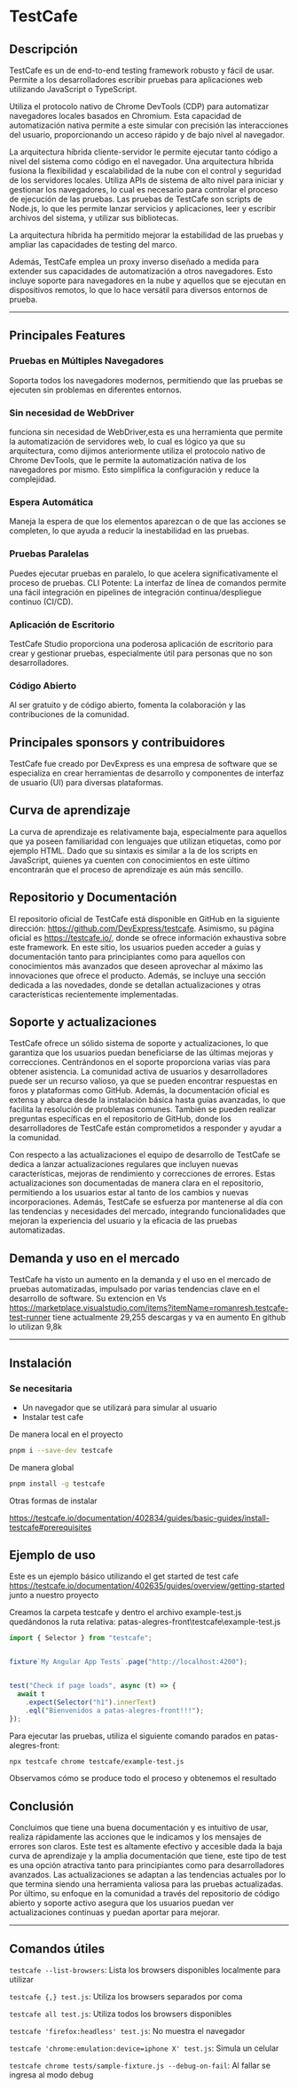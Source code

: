# TestCafe

## Descripción 
TestCafe es un de end-to-end testing framework robusto y fácil de usar. Permite a los desarrolladores escribir pruebas para aplicaciones web utilizando JavaScript o TypeScript.

Utiliza el protocolo nativo de Chrome DevTools (CDP) para automatizar navegadores locales basados en Chromium. Esta capacidad de automatización nativa permite a este simular con precisión las interacciones del usuario, proporcionando un acceso rápido y de bajo nivel al navegador.

La arquitectura híbrida cliente-servidor le permite ejecutar tanto código a nivel del sistema como código en el navegador. Una arquitectura híbrida fusiona  la flexibilidad y escalabilidad de la nube con el control y seguridad de los servidores locales.
Utiliza APIs de sistema de alto nivel para iniciar y gestionar los navegadores, lo cual es necesario para controlar el proceso de ejecución de las pruebas. Las pruebas de TestCafe son scripts de Node.js, lo que les permite lanzar servicios y aplicaciones, leer y escribir archivos del sistema, y utilizar sus bibliotecas.

La arquitectura híbrida ha permitido mejorar la estabilidad de las pruebas y ampliar las capacidades de testing del marco.

Además, TestCafe emplea un proxy inverso diseñado a medida para extender sus capacidades de automatización a otros navegadores. Esto incluye soporte para navegadores en la nube y aquellos que se ejecutan en dispositivos remotos, lo que lo hace versátil para diversos entornos de prueba.

---

## Principales Features

### Pruebas en Múltiples Navegadores

Soporta todos los navegadores modernos, permitiendo que las pruebas se ejecuten sin problemas en diferentes entornos.

### Sin necesidad de WebDriver

funciona sin necesidad de WebDriver,esta es una herramienta que permite la automatización de servidores web, lo cual es lógico ya que su arquitectura, como dijimos anteriormente utiliza el protocolo nativo de Chrome DevTools, que le permite la automatización nativa de los navegadores por mismo. Esto simplifica la configuración y reduce la complejidad.

### Espera Automática

Maneja la espera de que los elementos aparezcan o de que las acciones se completen, lo que ayuda a reducir la inestabilidad en las pruebas.

### Pruebas Paralelas

Puedes ejecutar pruebas en paralelo, lo que acelera significativamente el proceso de pruebas.
CLI Potente: La interfaz de línea de comandos permite una fácil integración en pipelines de integración continua/despliegue continuo (CI/CD).

### Aplicación de Escritorio

TestCafe Studio proporciona una poderosa aplicación de escritorio para crear y gestionar pruebas, especialmente útil para personas que no son desarrolladores.

### Código Abierto

Al ser gratuito y de código abierto, fomenta la colaboración y las contribuciones de la comunidad.

## Principales sponsors y contribuidores

TestCafe fue creado por DevExpress es una empresa de software que se especializa en crear herramientas de desarrollo y componentes de interfaz de usuario (UI) para diversas plataformas.



## Curva de aprendizaje 
La curva de aprendizaje es relativamente baja, especialmente para aquellos que ya poseen familiaridad con lenguajes que utilizan etiquetas, como por ejemplo HTML. Dado que su sintaxis es similar a la de los scripts en JavaScript, quienes ya cuenten con conocimientos en este último encontrarán que el proceso de aprendizaje es aún más sencillo.

## Repositorio y Documentación
El repositorio oficial de TestCafe está disponible en GitHub en la siguiente dirección: https://github.com/DevExpress/testcafe. Asimismo, su página oficial es https://testcafe.io/, donde se ofrece información exhaustiva sobre este framework. En este sitio, los usuarios pueden acceder a guías y documentación tanto para principiantes como para aquellos con conocimientos más avanzados que deseen aprovechar al máximo las innovaciones que ofrece el producto. Además, se incluye una sección dedicada a las novedades, donde se detallan actualizaciones y otras características recientemente implementadas.

## Soporte y actualizaciones
TestCafe ofrece un sólido sistema de soporte y actualizaciones, lo que garantiza que los usuarios puedan beneficiarse de las últimas mejoras y correcciones.
Centrándonos en el soporte proporciona varias vías para obtener asistencia. La comunidad activa de usuarios y desarrolladores puede ser un recurso valioso, ya que se pueden encontrar respuestas en foros y plataformas como GitHub. Además, la documentación oficial es extensa y abarca desde la instalación básica hasta guías avanzadas, lo que facilita la resolución de problemas comunes. También se pueden realizar preguntas específicas en el repositorio de GitHub, donde los desarrolladores de TestCafe están comprometidos a responder y ayudar a la comunidad.

Con respecto a las actualizaciones el equipo de desarrollo de TestCafe se dedica a lanzar actualizaciones regulares que incluyen nuevas características, mejoras de rendimiento y correcciones de errores. Estas actualizaciones son documentadas de manera clara en el repositorio, permitiendo a los usuarios estar al tanto de los cambios y nuevas incorporaciones. Además, TestCafe se esfuerza por mantenerse al día con las tendencias y necesidades del mercado, integrando funcionalidades que mejoran la experiencia del usuario y la eficacia de las pruebas automatizadas.

## Demanda y uso en el mercado
TestCafe ha visto un aumento en la demanda y el uso en el mercado de pruebas automatizadas, impulsado por varias tendencias clave en el desarrollo de software.
Su extencion en Vs https://marketplace.visualstudio.com/items?itemName=romanresh.testcafe-test-runner
tiene actualmente 29,255 descargas y va en aumento 
En github lo utilizan 9,8k

---

## Instalación
### Se necesitaria

* Un navegador que se utilizará para simular al usuario
* Instalar test cafe

De manera local en el proyecto
```bash
pnpm i --save-dev testcafe
```

De manera global
```bash
pnpm install -g testcafe 
```
Otras formas de instalar

https://testcafe.io/documentation/402834/guides/basic-guides/install-testcafe#prerequisites 

## Ejemplo de uso
Este es un ejemplo básico utilizando el get started de test cafe https://testcafe.io/documentation/402635/guides/overview/getting-started  junto a nuestro proyecto

Creamos la carpeta testcafe y dentro el archivo example-test.js quedándonos la ruta relativa: patas-alegres-front\testcafe\example-test.js

```javascript
import { Selector } from "testcafe";


fixture`My Angular App Tests`.page("http://localhost:4200");


test("Check if page loads", async (t) => {
  await t
    .expect(Selector("h1").innerText)
    .eql("Bienvenidos a patas-alegres-front!!!");
});
```

Para ejecutar las pruebas, utiliza el siguiente comando parados en patas-alegres-front:
```bash
npx testcafe chrome testcafe/example-test.js
```

Observamos cómo se produce todo el proceso y obtenemos el resultado

## Conclusión
Concluimos que tiene una buena documentación y es intuitivo de usar, realiza rápidamente las acciones que le indicamos y los mensajes de errores son claros. Este test es altamente efectivo y accesible dada la baja curva de aprendizaje y la amplia documentación que tiene, este tipo de test es una opción atractiva tanto para principiantes como para desarrolladores avanzados. Las actualizaciones se adaptan a las tendencias actuales por lo que termina siendo una herramienta valiosa para las pruebas actualizadas. Por último, su enfoque en la comunidad a través del repositorio de código abierto y soporte activo asegura que los usuarios puedan ver actualizaciones continuas y puedan aportar para mejorar.

---

## Comandos útiles

`testcafe --list-browsers`: Lista los browsers disponibles localmente para utilizar

`testcafe {,} test.js`: Utiliza los browsers separados por coma

`testcafe all test.js`: Utiliza todos los browsers disponibles

`testcafe 'firefox:headless' test.js`: No muestra el navegador

`testcafe 'chrome:emulation:device=iphone X' test.js`: Simula un celular

`testcafe chrome tests/sample-fixture.js --debug-on-fail`: Al fallar se ingresa al modo debug
